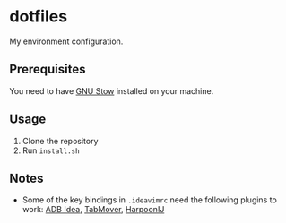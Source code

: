 # dotfiles

My environment configuration.

## Prerequisites

You need to have [GNU Stow](https://www.gnu.org/software/stow/) installed on your machine.

## Usage

1. Clone the repository
2. Run `install.sh`

## Notes

- Some of the key bindings in `.ideavimrc` need the following plugins to work: [ADB Idea](https://github.com/pbreault/adb-idea/),
[TabMover](https://github.com/mikinw/TabMover), [HarpoonIJ](https://github.com/AlexGirardDev/HarpoonIJ)
